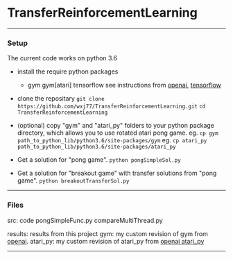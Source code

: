 # TransferReinforcementLearning

---

### Setup

The current code works on python 3.6
* install the require python packages
  * gym gym\[atari\] tensorflow
    see instructions from [openai](https://gym.openai.com/), [tensorflow](https://www.tensorflow.org/)

* clone the repositary
  `git clone https://github.com/wxj77/TransferReinforcementLearning.git`
  `cd TransferReinforcementLearning`

* (optional) copy "gym" and "atari_py" folders to your python package directory, which allows you to use rotated atari pong game.
  eg. `cp gym path_to_python_lib/python3.6/site-packages/gym`
  eg. `cp atari_py path_to_python_lib/python3.6/site-packages/atari_py`

* Get a solution for "pong game".
  `python pongSimpleSol.py`

* Get a solution for "breakout game" with transfer solutions from "pong game".
  `python breakoutTransferSol.py` 

---

### Files

src: code
  pongSimpleFunc.py
  compareMultiThread.py   

results: results from this project
gym: my custom revision of gym from [openai](https://github.com/openai/gym.git).
atari\_py: my custom revision of atari\_py from [openai atari_py](https://github.com/openai/atari-py.git)

---

###
